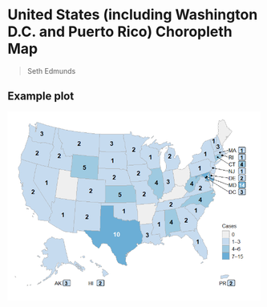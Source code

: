 # United States (including Washington D.C. and Puerto Rico) Choropleth Map  
> Seth Edmunds 

## Example plot 

![](Rplot.png)

